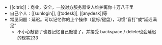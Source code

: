 - [[citrix]]：商业，安全，一般对方服务器专人维护离你十万八千里
- 自己个人：[[sunlogin]], [[todesk]], [[anydesk]]等
- 常见问题：延迟。可以记忆你的上个操作（鼠标/键盘），习惯“盲打”或“延迟满足”
  - 不小心敲错了也要记忆自己敲错了，并接受 backspace / delete也会延迟的现实233